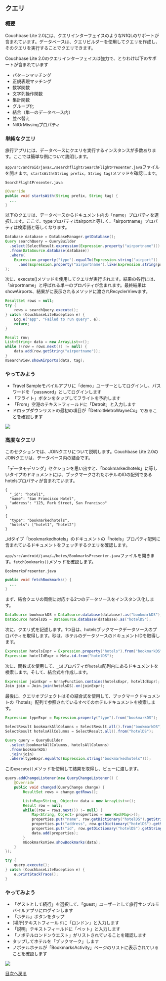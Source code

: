 ## クエリ
### 概要
Couchbase Lite 2.0には、クエリインターフェイスのようなN1QLのサポートが含まれています。データベースは、クエリビルダーを使用してクエリを作成し、そのクエリを実行することでクエリできます。

Couchbase Lite 2.0のクエリインターフェイスは強力で、とりわけ以下のサポートが含まれています

- パターンマッチング
- 正規表現マッチング
- 数学関数
- 文字列操作関数
- 集計関数
- グループ化
- 結合（単一のデータベース内）
- 並べ替え
- NilOrMissingプロパティ

### 単純なクエリ
旅行アプリには、データベースにクエリを実行するインスタンスが多数あります。ここでは簡単な例について説明します。

`app/src/android/java/…/searchflight/SearchFlightPresenter.java`ファイルを開きます。`startsWith(String prefix, String tag)`メソッドを確認します。

`SearchFlightPresenter.java`

```java
@Override
public void startsWith(String prefix, String tag) {
  ...
}
```

以下のクエリは、データベースからドキュメント内の「name」プロパティを選択します。ここで、typeプロパティはairportと等しく、「airportname」プロパティは検索語と等しくなります。

```java
Database database = DatabaseManager.getDatabase();
Query searchQuery = QueryBuilder
  .select(SelectResult.expression(Expression.property("airportname")))
  .from(DataSource.database(database))
  .where(
    Expression.property("type").equalTo(Expression.string("airport"))
      .and(Expression.property("airportname").like(Expression.string(prefix + "%")))
);
```

次に、execute()メソッドを使用してクエリが実行されます。結果の各行には、「airportname」と呼ばれる単一のプロパティが含まれます。最終結果はshowAirports、結果がに表示されるメソッドに渡されRecyclerViewます。

```java
ResultSet rows = null;
try {
    rows = searchQuery.execute();
} catch (CouchbaseLiteException e) {
    Log.e("app", "Failed to run query", e);
    return;
}

Result row;
List<String> data = new ArrayList<>();
while ((row = rows.next()) != null) {
    data.add(row.getString("airportname"));
}
mSearchView.showAirports(data, tag);
```
  
### やってみよう
- Travel Sampleモバイルアプリに「demo」ユーザーとしてログインし、パスワードを「password」としてログインします
- 「フライト」ボタンをタップしてフライトを予約します
- 「From」空港のテキストフィールドに「Detroit」と入力します
- ドロップダウンリストの最初の項目が「DetroitMetroWayneCo」であることを確認します

![](https://cl.ly/0b3q2T2t1R1J/android-simple-query.gif)

### 高度なクエリ
  
このセクションでは、JOINクエリについて説明します。Couchbase Lite 2.0のJOINクエリは、データベース内の結合です。

「データモデリング」セクションを思い出すと、「bookmarkedhotels」に等しいタイプのドキュメントには、ブックマークされたホテルのIDの配列であるhotelsプロパティが含まれています。

```
{
  "_id": "hotel1",
  "name": "San Francisco Hotel",
  "address": "123, Park Street, San Francisco"
}

{
  "type": "bookmarkedhotels",
  "hotels": ["hotel1", "hotel2"]
}
```

\_idタイプ「bookmarkedhotels」のドキュメントの「hotels」プロパティ配列に含まれているドキュメントをフェッチするクエリを確認します。

`app/src/android/java/…/hotes/BookmarksPresenter.java`ファイルを開きます。`fetchBookmarks()`メソッドを確認します。

`BookmarksPresenter.java`

```java
public void fetchBookmarks() {
  ...
}
```

まず、結合クエリの両側に対応する2つのデータソースをインスタンス化します。

```java
DataSource bookmarkDS = DataSource.database(database).as("bookmarkDS");
DataSource hotelsDS = DataSource.database(database).as("hotelDS");
```

次に、クエリ式を記述します。1つ目は、hotelsブックマークデータソースのプロパティを取得します。秒は、ホテルのデータソースのドキュメントIDを取得します。

```java
Expression hotelsExpr = Expression.property("hotels").from("bookmarkDS");
Expression hotelIdExpr = Meta.id.from("hotelDS");
```

次に、関数式を使用して、`_id`プロパティが`hotels`配列内にあるドキュメントを検索します。そして、結合式を作成します。

```java
Expression joinExpr = ArrayFunction.contains(hotelsExpr, hotelIdExpr);
Join join = Join.join(hotelsDS).on(joinExpr);
```

最後に、クエリオブジェクトはその結合式を使用して、ブックマークドキュメントの「hotels」配列で参照されているすべてのホテルドキュメントを検索します。

```java
Expression typeExpr = Expression.property("type").from("bookmarkDS");

SelectResult bookmarkAllColumns = SelectResult.all().from("bookmarkDS");
SelectResult hotelsAllColumns = SelectResult.all().from("hotelDS");

Query query = QueryBuilder
  .select(bookmarkAllColumns, hotelsAllColumns)
  .from(bookmarkDS)
  .join(join)
  .where(typeExpr.equalTo(Expression.string("bookmarkedhotels")));
```

この`execute()`メソッドを使用して結果を取得し、ビューに渡します。

```java
query.addChangeListener(new QueryChangeListener() {
    @Override
    public void changed(QueryChange change) {
        ResultSet rows = change.getRows();

        List<Map<String, Object>> data = new ArrayList<>();
        Result row = null;
        while((row = rows.next()) != null) {
            Map<String, Object> properties = new HashMap<>();
            properties.put("name", row.getDictionary("hotelDS").getString("name"));
            properties.put("address", row.getDictionary("hotelDS").getString("address"));
            properties.put("id", row.getDictionary("hotelDS").getString("id"));
            data.add(properties);
        }
        mBookmarksView.showBookmarks(data);
    }
});

try {
    query.execute();
} catch (CouchbaseLiteException e) {
    e.printStackTrace();
}
```

### やってみよう

- 「ゲストとして続行」を選択して、「guest」ユーザーとして旅行サンプルモバイルアプリにログインします
- 「ホテル」ボタンをタップ
- [場所]テキストフィールドに「ロンドン」と入力します
- 「説明」テキストフィールドに「ペット」と入力します
- 「ノボテルロンドンウエスト」がリストされていることを確認します
- タップしてホテルを「ブックマーク」します
- ノボテルホテルが「BookmarksActivity」ページのリストに表示されていることを確認します

![](https://cl.ly/3r243s1K2600/android-advanced-query.gif)

[目次へ戻る](./README.md)
